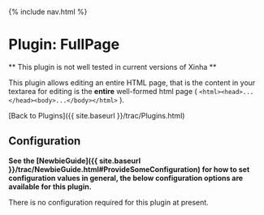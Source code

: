 {% include nav.html %}

# Plugin: FullPage 

** This plugin is not well tested in current versions of Xinha **

This plugin allows editing an entire HTML page, that is the content in your textarea for editing is the **entire** well-formed html page ( `<html><head>...</head><body>...</body></html>` ).

[Back to Plugins]({{ site.baseurl }}/trac/Plugins.html)

## Configuration

**See the [NewbieGuide]({{ site.baseurl }}/trac/NewbieGuide.html#ProvideSomeConfiguration) for how to set configuration values in general, the below configuration options are available for this plugin.**

There is no configuration required for this plugin at present.
